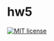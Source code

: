 # hw5

[![MIT license](https://img.shields.io/badge/license-MIT-blue.svg)](https://github.com/AntiFrizz1/fp-homework/blob/master/hw5/LICENSE)
